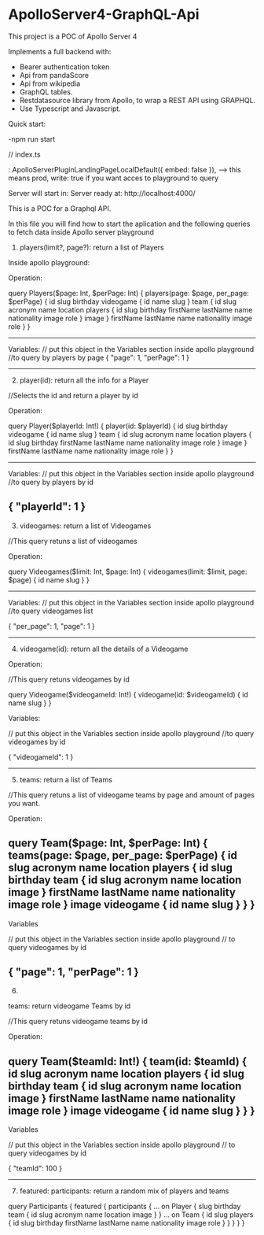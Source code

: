 # ApolloServer4-GraphQL-Api


This project is a POC of Apollo Server 4

Implements a full backend with:

- Bearer authentication token
- Api from pandaScore 
- Api from wikipedia
- GraphQL tables.
- Restdatasource library from Apollo, to wrap a REST API using GRAPHQL.
- Use Typescript and Javascript.








Quick start: 

-npm run start

// index.ts 

: ApolloServerPluginLandingPageLocalDefault({ embed: false }), --> this means prod, write: true if you want acces to playground to query

Server will start in: Server ready at: http://localhost:4000/

This is a POC for a Graphql API.

In this file you will find how to start the aplication 
and the following queries to fetch data inside Apollo server playground


1) players(limit?, page?): return a list of Players

Inside apollo playground:


Operation:



query Players($page: Int, $perPage: Int) {
  players(page: $page, per_page: $perPage) {
    id
    slug
    birthday
    videogame {
      id
      name
      slug
    }
    team {
      id
      slug
      acronym
      name
      location
      players {
        id
        slug
        birthday
        firstName
        lastName
        name
        nationality
        image
        role
      }
      image
    }
    firstName
    lastName
    name
    nationality
    image
    role
  }
}

-------------------------------------------------------
Variables: // put this object in the Variables section inside apollo playground
           //to query by players by page
{
  "page": 1,
  "perPage": 1
}

--------------------------------------------------------

2) player(id): return all the info for a Player

//Selects the id and return a player by id

Operation:

query Player($playerId: Int!) {
  player(id: $playerId) {
    id
    slug
    birthday
    videogame {
      id
      name
      slug
    }
    team {
      id
      slug
      acronym
      name
      location
      players {
        id
        slug
        birthday
        firstName
        lastName
        name
        nationality
        image
        role
      }
      image
    }
    firstName
    lastName
    name
    nationality
    image
    role
  }
}



----------------------------------------------------------
Variables:
// put this object in the Variables section inside apollo playground
           //to query by players by id

{
  "playerId": 1
}
-----------------------------------------------------------

3) videogames: return a list of Videogames

//This query retuns a list of videogames

Operation:




query Videogames($limit: Int, $page: Int) {
  videogames(limit: $limit, page: $page) {
    id
    name
    slug
  }
}


------------------------------------------------------------
Variables:
// put this object in the Variables section inside apollo playground
           //to query videogames list

{
  "per_page": 1,
  "page": 1
}

---------------------------------------------------------

4) videogame(id): return all the details of a Videogame


Operation:

//This query retuns videogames by id


query Videogame($videogameId: Int!) {
  videogame(id: $videogameId) {
    id
    name
    slug
  }
}


Variables:

// put this object in the Variables section inside apollo playground
           //to query videogames by id

{
  "videogameId": 1
}

---------------------------------------------------------------


5) teams: return a list of Teams

//This query retuns a list of videogame teams by page and amount of pages you want.

Operation:

query Team($page: Int, $perPage: Int) {
  teams(page: $page, per_page: $perPage) {
    id
    slug
    acronym
    name
    location
    players {
      id
      slug
      birthday
      team {
        id
        slug
        acronym
        name
        location
        image
      }
      firstName
      lastName
      name
      nationality
      image
      role
    }
    image
    videogame {
      id
      name
      slug
    }
  }
}
-----------------------------------------------------------------------------------
Variables

// put this object in the Variables section inside apollo playground
// to query videogames by id

{
  "page": 1,
  "perPage": 1
}
------------------------------------------------------------------------------------

6)

teams: return videogame Teams by id

//This query retuns  videogame teams by id

Operation:

query Team($teamId: Int!) {
  team(id: $teamId) {
    id
    slug
    acronym
    name
    location
    players {
      id
      slug
      birthday
      team {
        id
        slug
        acronym
        name
        location
        image
      }
      firstName
      lastName
      name
      nationality
      image
      role
    }
    image
    videogame {
      id
      name
      slug
    }
  }
}
-----------------------------------------------------------------------------------
Variables

// put this object in the Variables section inside apollo playground
// to query videogames by id

{
  "teamId": 100
}

-----------------------------------------------------------
7) featured:
 participants: return a random mix of players and teams 


 query Participants {
  featured {
    participants {
      ... on Player {
        slug
        birthday
        team {
          id
          slug
          acronym
          name
          location
          image
        }
      }
      ... on Team {
        id
        slug
        players {
          id
          slug
          birthday
          firstName
          lastName
          name
          nationality
          image
          role
        }
      }
    }
  }
}
